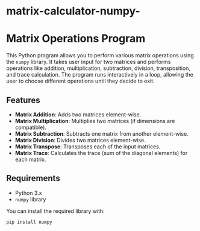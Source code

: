 # matrix-calculator-numpy-
# Matrix Operations Program

This Python program allows you to perform various matrix operations using the `numpy` library. It takes user input for two matrices and performs operations like addition, multiplication, subtraction, division, transposition, and trace calculation. The program runs interactively in a loop, allowing the user to choose different operations until they decide to exit.

## Features

- **Matrix Addition**: Adds two matrices element-wise.
- **Matrix Multiplication**: Multiplies two matrices (if dimensions are compatible).
- **Matrix Subtraction**: Subtracts one matrix from another element-wise.
- **Matrix Division**: Divides two matrices element-wise.
- **Matrix Transpose**: Transposes each of the input matrices.
- **Matrix Trace**: Calculates the trace (sum of the diagonal elements) for each matrix.

## Requirements

- Python 3.x
- `numpy` library

You can install the required library with:
```bash
pip install numpy
